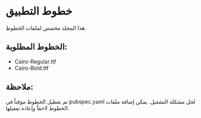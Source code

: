 # خطوط التطبيق

هذا المجلد مخصص لملفات الخطوط.

## الخطوط المطلوبة:
- Cairo-Regular.ttf
- Cairo-Bold.ttf

## ملاحظة:
تم تعطيل الخطوط مؤقتاً في pubspec.yaml لحل مشكلة التشغيل.
يمكن إضافة ملفات الخطوط لاحقاً وإعادة تفعيلها.
